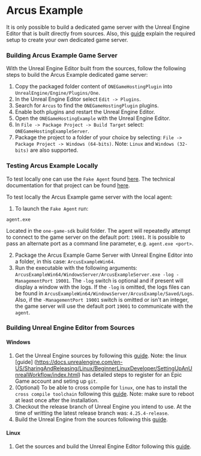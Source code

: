 # Arcus Example

It is only possible to build a dedicated game server with the Unreal Engine Editor that is built directly from sources. Also, this [guide](https://docs.unrealengine.com/en-US/InteractiveExperiences/Networking/HowTo/DedicatedServers/index.html) explain the required setup to create your own dedicated game server.


### Building Arcus Example Game Server

With the Unreal Engine Editor built from the sources, follow the following steps to build the Arcus Example dedicated game server:
1. Copy the packaged folder content of `ONEGameHostingPlugin` into `UnrealEngine/Engine/Plugins/One`.
2. In the Unreal Engine Editor select `Edit -> Plugins`.
3. Search for `Arcus` to find the `ONEGameHostingPlugin` plugins.
4. Enable both plugins and restart the Unreal Engine Editor.
5. Open the `ONEGameHostingExample` with the Unreal Engine Editor.
6. In `File -> Package Project -> Build Target` select: `ONEGameHostingExampleServer`.
7. Package the project to a folder of your choice by selecting: `File -> Package Project -> Windows (64-bits)`. Note: `Linux` and `Windows (32-bits)` are also supported.   


### Testing Arcus Example Locally

To test locally one can use the `Fake Agent` found [here](https://git.i3d.net/one/ardentblue/one-game-sdk). The technical documentation for that project can be found [here](https://git.i3d.net/one/ardentblue/one-game-sdk/-/tree/master/docs).

To test locally the Arcus Example game server with the local agent:

1. To launch the `Fake Agent` run:
```
agent.exe
```
Located in the `one-game-sdk` build folder. The agent will repeatedly attempt to connect to the game server on the default port: `19001`. It is possible to pass an alternate port as a command line parameter, e.g. `agent.exe <port>`.

2. Package the Arcus Example Game Server with Unreal Engine Editor into a folder, in this case: `ArcusExampleWin64`.
3. Run the executable with the following arguments: `ArcusExampleWin64/WindowsServer/ArcusExampleServer.exe -log -ManagementPort 19001`. The `-log` switch is optional and if present will display a window with the logs. If the `-log` is omitted, the logs files can be found in `ArcusExampleWin64/WindowsServer/ArcusExample/Saved/Logs`. Also, if the `-ManagementPort 19001` switch is omitted or isn't an integer, the game server will use the default port `19001` to communicate with the `agent`.

### Building Unreal Engine Editor from Sources

#### Windows

1. Get the Unreal Engine sources by following this [guide](https://docs.unrealengine.com/en-US/ProgrammingAndScripting/ProgrammingWithCPP/DownloadingSourceCode/index.html). Note: the linux [guide] (https://docs.unrealengine.com/en-US/SharingAndReleasing/Linux/BeginnerLinuxDeveloper/SettingUpAnUnrealWorkflow/index.html) has detailed steps to register for an Epic Game account and seting up `git`.
2. (Optional) To be able to cross compile for `linux`, one has to install the `cross compile toolchain` following this [guide](https://docs.unrealengine.com/en-US/SharingAndReleasing/Linux/GettingStarted/index.html). Note: make sure to reboot at least once after the installation.
3. Checkout the release branch of Unreal Engine you intend to use. At the time of writting the latest release branch was: `4.25.4-release`.
4. Build the Unreal Engine from the sources following this [guide](https://docs.unrealengine.com/en-US/ProductionPipelines/DevelopmentSetup/BuildingUnrealEngine/index.html).

#### Linux

1. Get the sources and build the Unreal Engine Editor following this [guide](https://docs.unrealengine.com/en-US/SharingAndReleasing/Linux/BeginnerLinuxDeveloper/SettingUpAnUnrealWorkflow/index.html).

